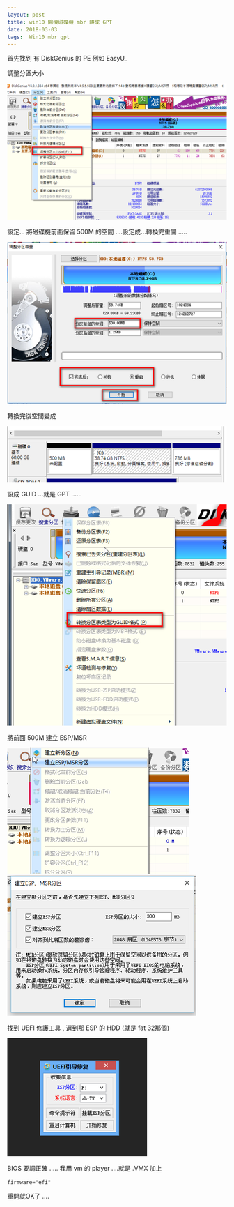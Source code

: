 ```yaml
---
layout: post
title: win10 開機磁碟機 mbr 轉成 GPT
date: 2018-03-03
tags:  Win10 mbr gpt
---
```


首先找到 有  DiskGenius 的 PE 例如 EasyU_

調整分區大小

<img src="/images/posts/win10_gpt/p1.png">

設定... 將磁碟機前面保留 500M 的空間 ....設定成...轉換完重開 .....

<img src="/images/posts/win10_gpt/p2.png">

轉換完後空間變成

<img src="/images/posts/win10_gpt/p3.png">

 設成 GUID ...就是  GPT  ......

<img src="/images/posts/win10_gpt/p4.png">

將前面 500M 建立 ESP/MSR

<img src="/images/posts/win10_gpt/p5.png">
 
 <img src="/images/posts/win10_gpt/p6.png">

找到 UEFI 修護工具 , 選到那 ESP 的 HDD (就是 fat 32那個)

<img src="/images/posts/win10_gpt/p7.png">

BIOS 要調正確 ..... 
我用 vm  的 player ....就是   .VMX  加上
```
firmware="efi"
```
重開就OK了 .... 
